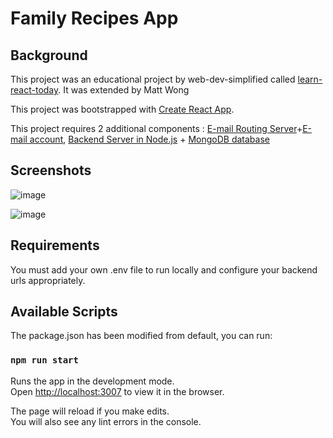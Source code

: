 # Family Recipes App

## Background

This project was an educational project by web-dev-simplified called [learn-react-today](https://github.com/WebDevSimplified/Learn-React-Today). It was extended by Matt Wong

This project was bootstrapped with [Create React App](https://github.com/facebook/create-react-app).

This project requires 2 additional components : [E-mail Routing Server](https://github.com/ironmanCCT/nodemailer)+[E-mail account](gmail.com), [Backend Server in Node.js](https://github.com/ironmanCCT/family-recipe-app-recipe-server) + [MongoDB database](https://cloud.mongodb.com)

## Screenshots

![image](https://user-images.githubusercontent.com/20716672/140497755-ce00412c-4a61-4736-a10d-852be78587b7.png)

![image](https://user-images.githubusercontent.com/20716672/140497572-461576f6-7d05-4b31-bfc4-67c8eea01b25.png)

## Requirements

You must add your own .env file to run locally and configure your backend urls appropriately.

## Available Scripts

The package.json has been modified from default, you can run:

### `npm run start`

Runs the app in the development mode.<br />
Open [http://localhost:3007](http://localhost:3007) to view it in the browser.

The page will reload if you make edits.<br />
You will also see any lint errors in the console.
